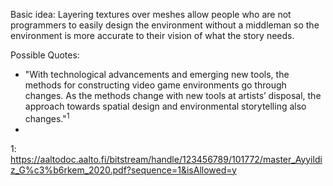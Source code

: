 
Basic idea: Layering textures over meshes allow people who are not programmers to easily design the environment without a middleman so the environment is more accurate to their vision of what the story needs.



Possible Quotes:
- "With technological advancements and emerging new tools, the methods for constructing video game environments go through changes. As the methods change with new tools at artists’ disposal, the approach towards spatial design and environmental storytelling also changes."$^1$
- 




1: https://aaltodoc.aalto.fi/bitstream/handle/123456789/101772/master_Ayyildiz_G%c3%b6rkem_2020.pdf?sequence=1&isAllowed=y
